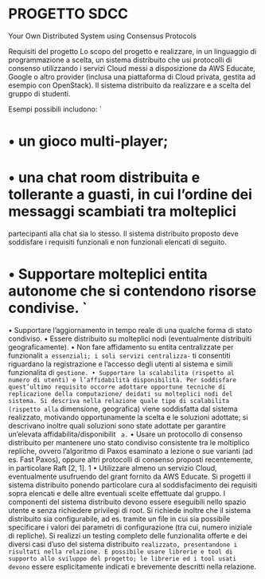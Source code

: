 # PROGETTO SDCC
Your Own Distributed System using Consensus Protocols

Requisiti del progetto
Lo scopo del progetto e realizzare, in un linguaggio di programmazione a scelta, un sistema distribuito che
usi protocolli di consenso utilizzando i servizi Cloud messi a disposizione da AWS Educate, Google o altro
provider (inclusa una piattaforma di Cloud privata, gestita ad esempio con OpenStack).
Il sistema distribuito da realizzare e a scelta del gruppo di studenti. 

Esempi possibili includono: `
# • un gioco multi-player;
# • una chat room distribuita e tollerante a guasti, in cui l’ordine dei messaggi scambiati tra molteplici
partecipanti alla chat sia lo stesso.
Il sistema distribuito proposto deve soddisfare i requisiti funzionali e non funzionali elencati di seguito.
# • Supportare molteplici entita autonome che si contendono risorse condivise. `
• Supportare l’aggiornamento in tempo reale di una qualche forma di stato condiviso.
• Essere distribuito su molteplici nodi (eventualmente distribuiti geograficamente).
• Non fare affidamento su entita centralizzate per funzionalit ` a essenziali; i soli servizi centralizza- `
ti consentiti riguardano la registrazione e l’accesso degli utenti al sistema e simili funzionalita di `
gestione.
• Supportare la scalabilita (rispetto al numero di utenti) e l’affidabilità disponibilità. Per soddisfare 
quest’ultimo requisito occorre adottare opportune tecniche di replicazione della computazione/ deidati
su molteplici nodi del sistema. Si descriva nella relazione quale tipo di scalabilita (rispetto alla `
dimensione, geografica) viene soddisfatta dal sistema realizzato, motivando opportunamente la scelta
e le soluzioni adottate; si descrivano inoltre quali soluzioni sono state adottate per garantire un’elevata
affidabilita/disponibilit ` a.`
• Usare un protocollo di consenso distribuito per mantenere uno stato condiviso consistente tra le moltiplico
repliche, ovvero l’algoritmo di Paxos esaminato a lezione o sue varianti (ad es. Fast Paxos),
oppure altri protocolli di consenso proposti recentemente, in particolare Raft [2, 1].
1
• Utilizzare almeno un servizio Cloud, eventualmente usufruendo del grant fornito da AWS Educate.
Si progetti il sistema distribuito ponendo particolare cura al soddisfacimento dei requisiti sopra elencati
e delle altre eventuali scelte effettuate dal gruppo. I componenti del sistema distribuito devono essere eseguibili
nello spazio utente e senza richiedere privilegi di root. Si richiede inoltre che il sistema distribuito sia
configurabile, ad es. tramite un file in cui sia possibile specificare i valori dei parametri di configurazione
(tra cui, numero iniziale di repliche).
Si realizzi un testing completo delle funzionalita offerte e dei diversi casi d’uso del sistema distribuito `
realizzato, presentandone i risultati nella relazione.
E possibile usare librerie e tool di supporto allo sviluppo del progetto; le librerie ed i tool usati devono `
essere esplicitamente indicati e brevemente descritti nella relazione.

